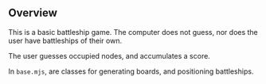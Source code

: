 ## Overview 
This is a basic battleship game. The computer does not guess, nor does the user have battleships of their own. 

The user guesses occupied nodes, and accumulates a score. 

In `base.mjs`, are classes for generating boards, and positioning battleships. 